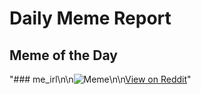 # Daily Meme Report

## Meme of the Day
"### me_irl\n\n![Meme](https://i.redd.it/2roylvih6cxd1.png)\n\n[View on Reddit](https://redd.it/1gdgpai)"
